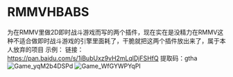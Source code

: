 # RMMVHBABS
为在RMMV里做2D即时战斗游戏而写的两个插件，现在实在是没精力在RMMV这种不适合做即时战斗游戏的引擎里面耗了，干脆就把这两个插件放出来了，属于本人放弃的项目
示例：
链接：https://pan.baidu.com/s/1iBubUxz9vH2mLqlDjFSHfQ 
提取码：gtha 
![Game_yqM2b4DSPd](https://user-images.githubusercontent.com/73646403/115214651-52d59600-a135-11eb-9d57-67acd20e1155.png)
![Game_WfGYWPYqPI](https://user-images.githubusercontent.com/73646403/115214689-5a953a80-a135-11eb-86b4-0e89ab1f2a67.png)


